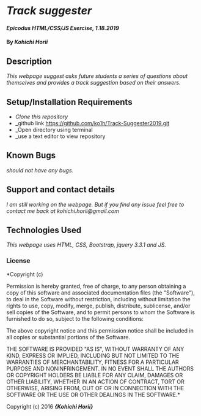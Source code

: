 # _Track suggester_

#### _Epicodus HTML/CSS/JS Exercise, 1.18.2019_

#### By _Kohichi Horii_

## Description

_This webpage suggest asks future students a series of questions about themselves and provides a track suggestion based on their answers._

## Setup/Installation Requirements

* _Clone this repository_
* _github link https://github.com/ko1h/Track-Suggester2019.git
* _Open directory using terminal
* _use a text editor to view repository

## Known Bugs

_should not have any bugs._

## Support and contact details

_I am still working on the webpage. But if you find any issue feel free to contact me back at kohichi.horii@gmail.com_

## Technologies Used

_This webpage uses HTML, CSS, Bootstrap, jquery 3.3.1 and JS._

### License

*Copyright (c) <year> <copyright holders>

Permission is hereby granted, free of charge, to any person obtaining a copy
of this software and associated documentation files (the "Software"), to deal
in the Software without restriction, including without limitation the rights
to use, copy, modify, merge, publish, distribute, sublicense, and/or sell
copies of the Software, and to permit persons to whom the Software is
furnished to do so, subject to the following conditions:

The above copyright notice and this permission notice shall be included in all
copies or substantial portions of the Software.

THE SOFTWARE IS PROVIDED "AS IS", WITHOUT WARRANTY OF ANY KIND, EXPRESS OR
IMPLIED, INCLUDING BUT NOT LIMITED TO THE WARRANTIES OF MERCHANTABILITY,
FITNESS FOR A PARTICULAR PURPOSE AND NONINFRINGEMENT. IN NO EVENT SHALL THE
AUTHORS OR COPYRIGHT HOLDERS BE LIABLE FOR ANY CLAIM, DAMAGES OR OTHER
LIABILITY, WHETHER IN AN ACTION OF CONTRACT, TORT OR OTHERWISE, ARISING FROM,
OUT OF OR IN CONNECTION WITH THE SOFTWARE OR THE USE OR OTHER DEALINGS IN THE
SOFTWARE.*

Copyright (c) 2016 **_{Kohichi Horii}_**
